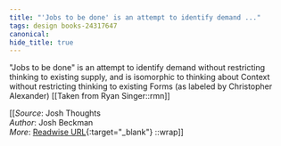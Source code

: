```yaml
---
title: "'Jobs to be done' is an attempt to identify demand ..."
tags: design books-24317647
canonical: 
hide_title: true
---
```


"Jobs to be done" is an attempt to identify demand without restricting thinking to existing supply, and is isomorphic to thinking about Context without restricting thinking to existing Forms (as labeled by Christopher Alexander)
[[Taken from Ryan Singer::rmn]]


[[_Source_: Josh Thoughts<br>
_Author_: Josh Beckman<br>
_More_: [Readwise URL](https://readwise.io/open/475099984){:target="_blank"}
::wrap]]